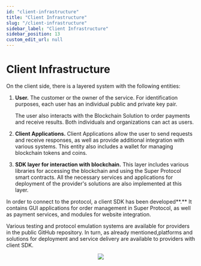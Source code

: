 ```yaml
---
id: "client-infrastructure"
title: "Client Infrastructure"
slug: "/client-infrastructure"
sidebar_label: "Client Infrastructure"
sidebar_position: 13
custom_edit_url: null
---
```

# Client Infrastructure
On the client side, there is a layered system with the following entities:

1. **User.** The customer or the owner of the service. For identification purposes, each user has an individual public and private key pair.

   The user also interacts with the Blockchain Solution to order payments and receive results. Both individuals and organizations can act as users.
2. **Client Applications.** Client Applications allow the user to send requests and receive responses, as well as provide additional integration with various systems. This entity also includes a wallet for managing blockchain tokens and coins.
3. **SDK layer for interaction with blockchain.** This layer includes various libraries for accessing the blockchain and using the Super Protocol smart contracts. All the necessary services and applications for deployment of the provider's solutions are also implemented at this layer.

In order to connect to the protocol, a client SDK has been developed**.** It contains GUI applications for order management in Super Protocol, as well as payment services, and modules for website integration.

Various testing and protocol emulation systems are available for providers in the public GitHub repository. In turn, as already mentioned,platforms and solutions for deployment and service delivery are available to providers with client SDK.

<p align="center">
  <img src={require('./images/client-infrastructure-01.png').default} />
</p>